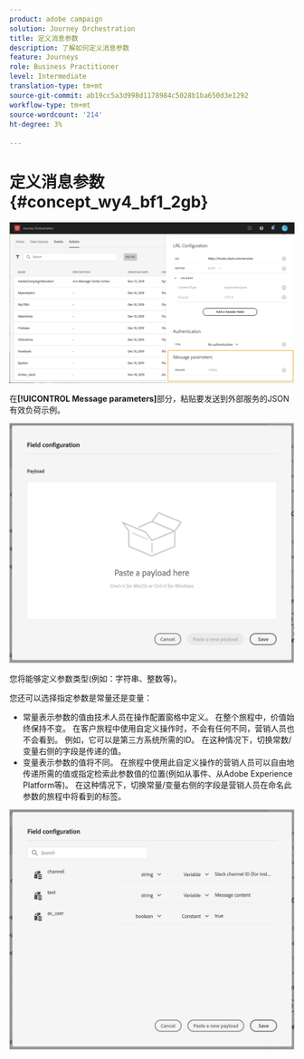 ```yaml
---
product: adobe campaign
solution: Journey Orchestration
title: 定义消息参数
description: 了解如何定义消息参数
feature: Journeys
role: Business Practitioner
level: Intermediate
translation-type: tm+mt
source-git-commit: ab19cc5a3d998d1178984c5028b1ba650d3e1292
workflow-type: tm+mt
source-wordcount: '214'
ht-degree: 3%

---
```



# 定义消息参数 {#concept_wy4_bf1_2gb}

![](../assets/messageparameterssection.png)

在&#x200B;**[!UICONTROL Message parameters]**&#x200B;部分，粘贴要发送到外部服务的JSON有效负荷示例。

![](../assets/customactionpayloadmessage.png)

您将能够定义参数类型(例如：字符串、整数等)。

您还可以选择指定参数是常量还是变量：

* 常量表示参数的值由技术人员在操作配置窗格中定义。 在整个旅程中，价值始终保持不变。 在客户旅程中使用自定义操作时，不会有任何不同，营销人员也不会看到。 例如，它可以是第三方系统所需的ID。 在这种情况下，切换常数/变量右侧的字段是传递的值。
* 变量表示参数的值将不同。 在旅程中使用此自定义操作的营销人员可以自由地传递所需的值或指定检索此参数值的位置(例如从事件、从Adobe Experience Platform等)。 在这种情况下，切换常量/变量右侧的字段是营销人员在命名此参数的旅程中将看到的标签。

![](../assets/customactionpayloadmessage2.png)
